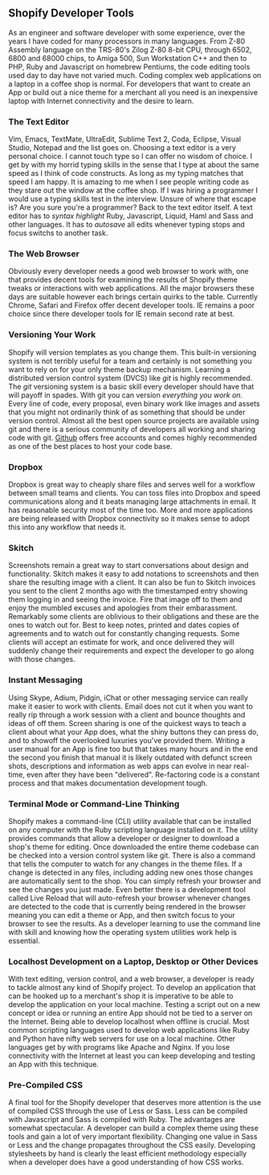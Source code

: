 ## Shopify Developer Tools ##

As an engineer and software developer with some experience, over the years I have coded for many processors in many languages. From Z-80 Assembly language on the TRS-80's Zilog Z-80 8-bit CPU, through 6502, 6800 and 68000 chips, to Amiga 500, Sun Workstation C++ and then to PHP, Ruby and Javascript on homebrew Pentiums, the code editing tools used day to day have not varied much. Coding complex web applications on a laptop in a coffee shop is normal. For developers that want to create an App or build out a nice theme for a merchant all you need is an inexpensive laptop with Internet connectivity and the desire to learn.

### The Text Editor ###

Vim, Emacs, TextMate, UltraEdit, Sublime Text 2, Coda, Eclipse, Visual Studio, Notepad and the list goes on. Choosing a text editor is a very personal choice. I cannot touch type so I can offer no wisdom of choice. I get by with my horrid typing skills in the sense that I type at about the same speed as I think of code constructs. As long as my typing matches that speed I am happy. It is amazing to me when I see people writing code as they stare out the window at the coffee shop. If I was hiring a programmer I would use a typing skills test in the interview. Unsure of where that escape is? Are you sure you're a programmer? Back to the text editor itself. A text editor has to *syntax highlight* Ruby, Javascript, Liquid, Haml and Sass and other languages. It has to *autosave* all edits whenever typing stops and focus switchs to another task. 

### The Web Browser ###

Obviously every developer needs a good web browser to work with, one that provides decent tools for examining the results of Shopify theme tweaks or interactions with web applications. All the major browsers these days are suitable however each brings certain quirks to the table. Currently Chrome, Safari and Firefox offer decent developer tools. IE remains a poor choice since there developer tools for IE remain second rate at best.

### Versioning Your Work ###

Shopify will version templates as you change them. This built-in versioning system is not terribly useful for a team and certainly is not something you want to rely on for your only theme backup mechanism. Learning a distributed version control system (DVCS) like *git* is highly recommended. The *git* versioning system is a basic skill every developer should have that will payoff in spades. With git you can version *everything you work on*. Every line of code, every proposal, even binary work like images and assets that you might not ordinarily think of as something that should be under version control. Almost all the best open source projects are available using git and there is a serious community of developers all working and sharing code with git. [Github](http://github.com) offers free accounts and comes highly recommended as one of the best places to host your code base.

### Dropbox ###

Dropbox is great way to cheaply share files and serves well for a workflow between small teams and clients. You can toss files into Dropbox and speed communications along and it beats managing large attachments in email. It has reasonable security most of the time too. More and more applications are being released with Dropbox connectivity so it makes sense to adopt this into any workflow that needs it.

### Skitch ###
 
Screenshots remain a great way to start conversations about design and functionality. Skitch makes it easy to add notations to screenshots and then share the resulting image with a client. It can also be fun to Skitch invoices you sent to the client 2 months ago with the timestamped entry showing them logging in and seeing the invoice. Fire that image off to them and enjoy the mumbled excuses and apologies from their embarassment. Remarkably some clients are oblivious to their obligations and these are the ones to watch out for. Best to keep notes, printed and dates copies of agreements and to watch out for constantly changing requests. Some clients will accept an estimate for work, and once delivered they will suddenly change their requirements and expect the developer to go along with those changes. 

### Instant Messaging ###
 
Using Skype, Adium, Pidgin, iChat or other messaging service can really make it easier to work with clients. Email does not cut it when you want to really rip through a work session with a client and bounce thoughts and ideas of off them. Screen sharing is one of the quickest ways to teach a client about what your App does, what the shiny buttons they can press do, and to showoff the overlooked luxuries you've provided them. Writing a user manual for an App is fine too but that takes many hours and in the end the second you finish that manual it is likely outdated with defunct screen shots, descriptions and information as web apps can evolve in near real-time, even after they have been "delivered". Re-factoring code is a constant process and that makes documentation development tough. 

### Terminal Mode or Command-Line Thinking ###

Shopify makes a command-line (CLI) utility available that can be installed on any computer with the Ruby scripting language installed on it. The utility provides commands that allow a developer or designer to download a shop's theme for editing. Once downloaded the entire theme codebase can be checked into a version control system like git. There is also a command that tells the computer to watch for any changes in the theme files. If a change is detected in any files, including adding new ones those changes are automatically sent to the shop. You can simply refresh your browser and see the changes you just made. Even better there is a development tool called Live Reload that will auto-refresh your browser whenever changes are detected to the code that is currently being rendered in the browser meaning you can edit a theme or App, and then switch focus to your browser to see the results. As a developer learning to use the command line with skill and knowing how the operating system utilities work help is essential.

### Localhost Development on a Laptop, Desktop or Other Devices ###

With text editing, version control, and a web browser, a developer is ready to tackle almost any kind of Shopify project. To develop an application that can be hooked up to a merchant's shop it is imperative to be able to develop the application on your local machine. Testing a script out on a new concept or idea or running an entire App should not be tied to a server on the Internet. Being able to develop localhost when offline is crucial. Most common scripting languages used to develop web applications like Ruby and Python have nifty web servers for use on a local machine. Other languages get by with programs like Apache and Nginx. If you lose connectivity with the Internet at least you can keep developing and testing an App with this technique.

### Pre-Compiled CSS ###

A final tool for the Shopify developer that deserves more attention is the use of compiled CSS through the use of Less or Sass. Less can be compiled with Javascript and Sass is compiled with Ruby. The advantages are somewhat spectacular. A developer can build a complex theme using these tools and gain a lot of very important flexibility. Changing one value in Sass or Less and the change propagates throughout the CSS easily. Developing stylesheets by hand is clearly the least efficient methodology especially when a developer does have a good understanding of how CSS works.
     